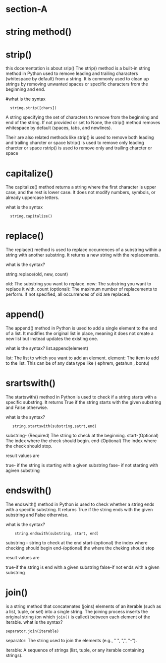 # section-A

 # string method()
 
   # strip() 
 this docementation is about srip() 
 The strip() method is a built-in string method in Python used to remove leading and trailing characters (whitespace by default) from a string. It is commonly used to clean up strings by removing unwanted spaces or specific characters from the beginning and end.
  
  #what is the syntax
 
      string.strip([chars])
A string specifying the set of characters to remove from the beginning and end of the string. If not provided or set to None, the strip() method removes whitespace by default (spaces, tabs, and newlines).

Their are also related methods like
strip()  is used to remove both leading and trailing charcter or space 
lstrip()  is used to remove only leading charcter or space 
rstrip()  is used to remove only and trailing charcter or space 

# capitalize() 
The capitalize() method returns a string where the first character is upper case, and the rest is lower case.
 It does not modify numbers, symbols, or already uppercase letters.

what is the syntax
 
      string.capitalize()

 # replace()
 
The replace() method is used to replace occurrences of a substring within a string with another substring. It returns a new string with the replacements.

what is the syntax?

string.replace(old, new, count)

old: The substring you want to replace.
new: The substring you want to replace it with.
count (optional): The maximum number of replacements to perform. If not specified, all occurrences of old are replaced.

# append()
The append() method in Python is used to add a single element to the end of a list. It modifies the original list in place, meaning it does not create a new list but instead updates the existing one.
  
  what is the syntax?
 list.append(element)
 
 list: The list to which you want to add an element.
element: The item to add to the list. This can be of any data type like ( ephrem, getahun , bontu)

 # srartswith()
  The startswith() method in Python is used to check if a string starts with a specific substring. It returns True if the string starts with the given substring and False otherwise.

 what is the syntax?

       string.startswith(substring,satrt,end)

substring- (Required) The string to check at the beginning.
start-(Optional) The index where the check should begin.
end-(Optional) The index where the check should stop.

result values are 

true- if the string is starting with a given substring 
fase- if not starting with agiven substring 

# endswith()
The endswith() method in Python is used to check whether a string ends with a specific substring. It returns True if the string ends with the given substring and False otherwise.
    
what is the syntax?

        string.endswith(substring, start, end)
  
 substring - string to check at the end
 start-(optional) the index where checking should begin
 end-(optional) the where the cheking should stop
 
 result values are
 
 true-if the string is end with a given substring
 false-if not ends with a given substring

# join()
  is a string method that concatenates (joins) elements of an iterable (such as a list, tuple, or set) into a single string. The joining process inserts the original string (on which `join()` is called) between each element of the iterable.
     what is the syntax?
    
    separator.join(iterable)

separator: The string used to join the elements (e.g., " ", ",", "-").

iterable: A sequence of strings (list, tuple, or any iterable containing strings).